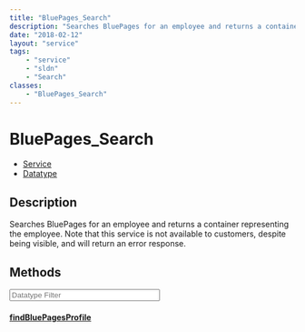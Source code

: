 ```yaml
---
title: "BluePages_Search"
description: "Searches BluePages for an employee and returns a container representing the employee. Note that this service is not avai... "
date: "2018-02-12"
layout: "service"
tags:
    - "service"
    - "sldn"
    - "Search"
classes:
    - "BluePages_Search"
---
```

# BluePages_Search
<div id='service-datatype'>
    <ul id='sldn-reference-tabs'>
    <li id='service'> <a href='/reference/services/BluePages_Search' >Service</a></li>    <li id='datatype'> <a href='/reference/datatypes/BluePages_Search' >Datatype</a></li>
    </ul>
</div>

## Description
Searches BluePages for an employee and returns a container representing the employee. Note that this service is not available to customers, despite being visible, and will return an error response. 



        
<div id="properties" class="content service-content">

## Methods

<div class="view-filters">
    <div class="clearfix">
        <div class="search-input-box">
            <input placeholder="Datatype Filter" onkeyup="titleSearch(inputId='edit-combine', divId='method-div', elementClass='method-row')" 
                type="text" id="edit-combine" value="" size="30" maxlength="128" class="form-text">
        </div>
    </div>
</div>

#### [findBluePagesProfile](/reference/services/BluePages_Search/findBluePagesProfile)


</div>

